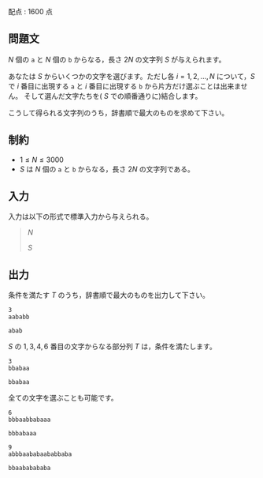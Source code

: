 配点 : $1600$ 点

## 問題文

$N$ 個の `a` と $N$ 個の `b` からなる，長さ $2N$ の文字列 $S$ が与えられます。

あなたは $S$ からいくつかの文字を選びます。ただし各 $i = 1,2,...,N$ について，$S$ で $i$ 番目に出現する `a` と $i$ 番目に出現する `b` から片方だけ選ぶことは出来ません。
そして選んだ文字たちを( $S$ での順番通りに)結合します。

こうして得られる文字列のうち，辞書順で最大のものを求めて下さい。

## 制約

- $1 \leq N \leq 3000$
- $S$ は $N$ 個の `a` と `b` からなる，長さ $2N$ の文字列である。

## 入力

入力は以下の形式で標準入力から与えられる。

> $N$
> 
> $S$

## 出力

条件を満たす $T$ のうち，辞書順で最大のものを出力して下さい。

```input1
3
aababb
```

```output1
abab
```

$S$ の $1, 3, 4, 6$ 番目の文字からなる部分列 $T$ は，条件を満たします。

```input2
3
bbabaa
```

```output2
bbabaa
```

全ての文字を選ぶことも可能です。

```input3
6
bbbaabbabaaa
```

```output3
bbbabaaa
```

```input4
9
abbbaababaababbaba
```

```output4
bbaababababa
```